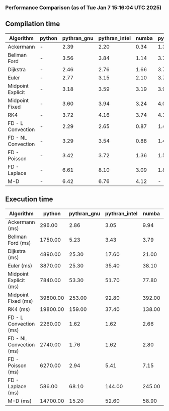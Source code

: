 ### Performance Comparison (as of Tue Jan  7 15:16:04 UTC 2025)
## Compilation time
Algorithm                 | python                    | pythran_gnu               | pythran_intel             | numba                     | pyccel_fortran_gnu        | pyccel_c_gnu              | pyccel_fortran_intel      | pyccel_c_intel           
------------------------- | ------------------------- | ------------------------- | ------------------------- | ------------------------- | ------------------------- | ------------------------- | ------------------------- | -------------------------
Ackermann                 | -                         | 2.39                      | 2.20                      | 0.34                      | 1.36                      | 1.34                      | 1.46                      | 1.42                     
Bellman Ford              | -                         | 3.56                      | 3.84                      | 1.14                      | 3.74                      | 4.03                      | 3.90                      | 4.09                     
Dijkstra                  | -                         | 2.46                      | 2.76                      | 1.66                      | 3.77                      | 4.06                      | 3.98                      | 4.13                     
Euler                     | -                         | 2.77                      | 3.15                      | 2.10                      | 3.70                      | 4.04                      | 3.87                      | 4.10                     
Midpoint Explicit         | -                         | 3.18                      | 3.59                      | 3.19                      | 3.94                      | 4.32                      | 4.16                      | 4.27                     
Midpoint Fixed            | -                         | 3.60                      | 3.94                      | 3.24                      | 4.02                      | 4.35                      | 4.17                      | 4.35                     
RK4                       | -                         | 3.72                      | 4.16                      | 3.74                      | 4.35                      | 4.62                      | 4.45                      | 4.64                     
FD - L Convection         | -                         | 2.29                      | 2.65                      | 0.87                      | 1.40                      | 3.92                      | 1.60                      | 3.90                     
FD - NL Convection        | -                         | 3.29                      | 3.54                      | 0.88                      | 1.40                      | 3.96                      | 1.63                      | 3.99                     
FD - Poisson              | -                         | 3.42                      | 3.72                      | 1.36                      | 1.53                      | 4.03                      | 2.89                      | 4.02                     
FD - Laplace              | -                         | 6.61                      | 8.10                      | 3.09                      | 1.84                      | 4.38                      | 2.12                      | 4.34                     
M-D                       | -                         | 6.42                      | 6.76                      | 4.12                      | -                         | -                         | -                         | -                        

## Execution time
Algorithm                 | python                    | pythran_gnu               | pythran_intel             | numba                     | pyccel_fortran_gnu        | pyccel_c_gnu              | pyccel_fortran_intel      | pyccel_c_intel           
------------------------- | ------------------------- | ------------------------- | ------------------------- | ------------------------- | ------------------------- | ------------------------- | ------------------------- | -------------------------
Ackermann (ms)            | 296.00                    | 2.86                      | 3.05                      | 9.94                      | 1.55                      | 1.59                      | 9.16                      | 4.33                     
Bellman Ford (ms)         | 1750.00                   | 5.23                      | 3.43                      | 3.79                      | 2.98                      | 5.97                      | -                         | 19.10                    
Dijkstra (ms)             | 4890.00                   | 25.30                     | 17.60                     | 21.00                     | 19.20                     | 32.80                     | -                         | 22.50                    
Euler (ms)                | 3870.00                   | 25.30                     | 35.40                     | 38.10                     | 16.70                     | 143.00                    | 15.10                     | 127.00                   
Midpoint Explicit (ms)    | 7840.00                   | 53.30                     | 51.70                     | 77.80                     | 23.40                     | 277.00                    | 16.90                     | 250.00                   
Midpoint Fixed (ms)       | 39800.00                  | 253.00                    | 92.80                     | 392.00                    | 76.30                     | 1390.00                   | 58.60                     | 1200.00                  
RK4 (ms)                  | 19800.00                  | 159.00                    | 37.40                     | 138.00                    | 34.00                     | 486.00                    | 38.80                     | 403.00                   
FD - L Convection (ms)    | 2260.00                   | 1.62                      | 1.62                      | 2.66                      | 1.65                      | 1.61                      | -                         | 4.08                     
FD - NL Convection (ms)   | 2740.00                   | 1.76                      | 1.62                      | 2.80                      | 1.88                      | 2.20                      | -                         | 4.06                     
FD - Poisson (ms)         | 6270.00                   | 2.94                      | 5.41                      | 7.15                      | 2.81                      | 3.77                      | -                         | 5.07                     
FD - Laplace (ms)         | 586.00                    | 68.10                     | 144.00                    | 245.00                    | 62.60                     | 256.00                    | -                         | 274.00                   
M-D (ms)                  | 14700.00                  | 15.20                     | 52.60                     | 58.90                     | -                         | -                         | -                         | -                        
